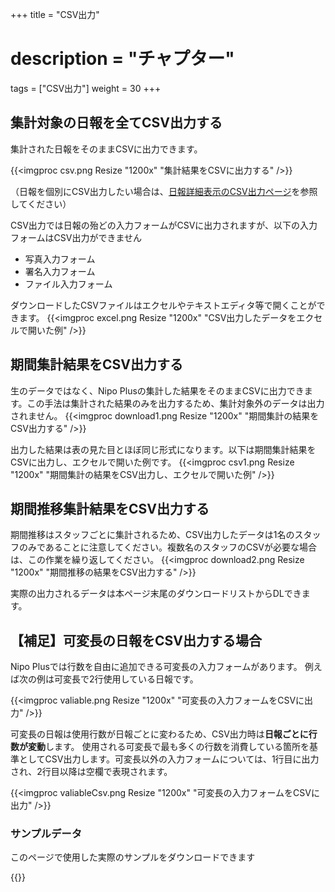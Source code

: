 +++
title = "CSV出力"
# description = "チャプター"
tags = ["CSV出力"]
weight = 30
+++

## 集計対象の日報を全てCSV出力する

集計された日報をそのままCSVに出力できます。

{{<imgproc csv.png Resize "1200x" "集計結果をCSVに出力する" />}}

（日報を個別にCSV出力したい場合は、[日報詳細表示のCSV出力ページ](/read_report/detail/csv)を参照してください）

CSV出力では日報の殆どの入力フォームがCSVに出力されますが、以下の入力フォームはCSV出力ができません

- 写真入力フォーム
- 署名入力フォーム
- ファイル入力フォーム

ダウンロードしたCSVファイルはエクセルやテキストエディタ等で開くことができます。
{{<imgproc excel.png Resize "1200x" "CSV出力したデータをエクセルで開いた例" />}}

## 期間集計結果をCSV出力する

生のデータではなく、Nipo Plusの集計した結果をそのままCSVに出力できます。この手法は集計された結果のみを出力するため、集計対象外のデータは出力されません。
{{<imgproc download1.png Resize "1200x" "期間集計の結果をCSV出力する" />}}

出力した結果は表の見た目とほぼ同じ形式になります。以下は期間集計結果をCSVに出力し、エクセルで開いた例です。
{{<imgproc csv1.png Resize "1200x" "期間集計の結果をCSV出力し、エクセルで開いた例" />}}

## 期間推移集計結果をCSV出力する

期間推移はスタッフごとに集計されるため、CSV出力したデータは1名のスタッフのみであることに注意してください。複数名のスタッフのCSVが必要な場合は、この作業を繰り返してください。
{{<imgproc download2.png Resize "1200x" "期間推移の結果をCSV出力する" />}}

実際の出力されるデータは本ページ末尾のダウンロードリストからDLできます。

## 【補足】可変長の日報をCSV出力する場合

Nipo Plusでは行数を自由に追加できる可変長の入力フォームがあります。
例えば次の例は可変長で2行使用している日報です。

{{<imgproc valiable.png Resize "1200x" "可変長の入力フォームをCSVに出力" />}}

可変長の日報は使用行数が日報ごとに変わるため、CSV出力時は**日報ごとに行数が変動**します。
使用される可変長で最も多くの行数を消費している箇所を基準としてCSV出力します。可変長以外の入力フォームについては、1行目に出力され、2行目以降は空欄で表現されます。

{{<imgproc valiableCsv.png Resize "1200x" "可変長の入力フォームをCSVに出力" />}}

### サンプルデータ

このページで使用した実際のサンプルをダウンロードできます

{{<attachments style="orange" />}}
